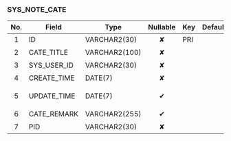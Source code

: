 ### SYS_NOTE_CATE    
| No.  | Field  | Type  | Nullable  | Key | Default | Remarks |
| :------------: | ------------ | ------------ | :------------: | ------------ | ------------ | ------------ |
| 1 | ID |  VARCHAR2(30) | ✘  | PRI  |   | 主键  |
| 2 | CATE_TITLE |  VARCHAR2(100) | ✘  |   |   | 分类名称  |
| 3 | SYS_USER_ID |  VARCHAR2(30) | ✘  |   |   | 用户id  |
| 4 | CREATE_TIME |  DATE(7) | ✘  |   |   | 创建时间  |
| 5 | UPDATE_TIME |  DATE(7) | ✔  |   |   | 最后修改时间  |
| 6 | CATE_REMARK |  VARCHAR2(255) | ✔  |   |   | 备注  |
| 7 | PID |  VARCHAR2(30) | ✘  |   |   | 父级id  |


